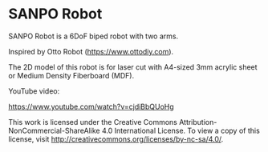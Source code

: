 # SANPO Robot

SANPO Robot is a 6DoF biped robot with two arms.

Inspired by Otto Robot (<https://www.ottodiy.com>).

The 2D model of this robot is for laser cut with A4-sized 3mm acrylic sheet or Medium Density Fiberboard (MDF).

YouTube video:

<https://www.youtube.com/watch?v=cjdiBbQUoHg>



This work is licensed under the Creative Commons Attribution-NonCommercial-ShareAlike 4.0 International License. To view a copy of this license, visit http://creativecommons.org/licenses/by-nc-sa/4.0/.
